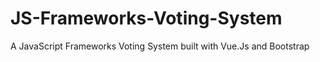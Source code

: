 # JS-Frameworks-Voting-System
A JavaScript Frameworks Voting System built with Vue.Js and Bootstrap 
